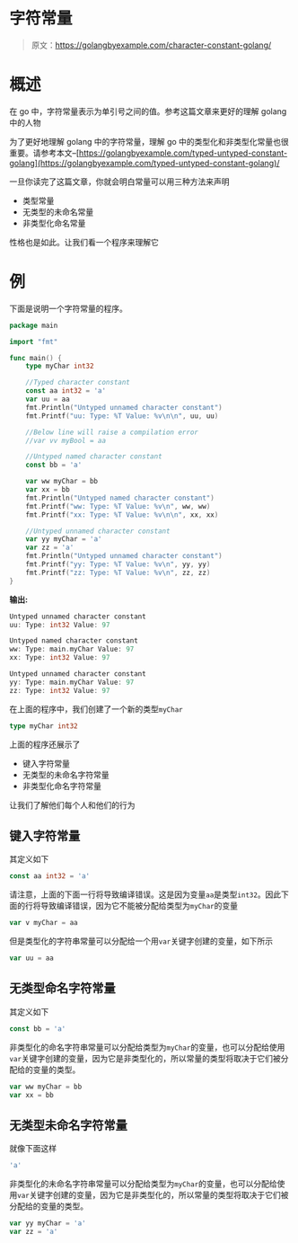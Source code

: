 # 字符常量

> 原文：<https://golangbyexample.com/character-constant-golang/>

# **概述**

在 go 中，字符常量表示为单引号之间的值。参考这篇文章来更好的理解 golang 中的人物

为了更好地理解 golang 中的字符常量，理解 go 中的类型化和非类型化常量也很重要。请参考本文–[https://golangbyexample.com/typed-untyped-constant-golang](https://golangbyexample.com/typed-untyped-constant-golang)/

一旦你读完了这篇文章，你就会明白常量可以用三种方法来声明

*   类型常量
*   无类型的未命名常量
*   非类型化命名常量

性格也是如此。让我们看一个程序来理解它

# **例**

下面是说明一个字符常量的程序。

```go
package main

import "fmt"

func main() {
	type myChar int32

	//Typed character constant
	const aa int32 = 'a'
	var uu = aa
	fmt.Println("Untyped unnamed character constant")
	fmt.Printf("uu: Type: %T Value: %v\n\n", uu, uu)

	//Below line will raise a compilation error
	//var vv myBool = aa

	//Untyped named character constant
	const bb = 'a'

	var ww myChar = bb
	var xx = bb
	fmt.Println("Untyped named character constant")
	fmt.Printf("ww: Type: %T Value: %v\n", ww, ww)
	fmt.Printf("xx: Type: %T Value: %v\n\n", xx, xx)

	//Untyped unnamed character constant
	var yy myChar = 'a'
	var zz = 'a'
	fmt.Println("Untyped unnamed character constant")
	fmt.Printf("yy: Type: %T Value: %v\n", yy, yy)
	fmt.Printf("zz: Type: %T Value: %v\n", zz, zz)
}
```

**输出:**

```go
Untyped unnamed character constant
uu: Type: int32 Value: 97

Untyped named character constant
ww: Type: main.myChar Value: 97
xx: Type: int32 Value: 97

Untyped unnamed character constant
yy: Type: main.myChar Value: 97
zz: Type: int32 Value: 97
```

在上面的程序中，我们创建了一个新的类型`myChar`

```go
type myChar int32
```

上面的程序还展示了

*   键入字符常量
*   无类型的未命名字符常量
*   非类型化命名字符常量

让我们了解他们每个人和他们的行为

## **键入字符常量**

其定义如下

```go
const aa int32 = 'a'
```

请注意，上面的下面一行将导致编译错误。这是因为变量`aa`是类型`int32`。因此下面的行将导致编译错误，因为它不能被分配给类型为`myChar`的变量

```go
var v myChar = aa
```

但是类型化的字符串常量可以分配给一个用`var`关键字创建的变量，如下所示

```go
var uu = aa
```

## **无类型命名字符常量**

其定义如下

```go
const bb = 'a'
```

非类型化的命名字符串常量可以分配给类型为`myChar`的变量，也可以分配给使用`var`关键字创建的变量，因为它是非类型化的，所以常量的类型将取决于它们被分配给的变量的类型。

```go
var ww myChar = bb
var xx = bb
```

## **无类型未命名字符常量**

就像下面这样

```go
'a'
```

非类型化的未命名字符串常量可以分配给类型为`myChar`的变量，也可以分配给使用`var`关键字创建的变量，因为它是非类型化的，所以常量的类型将取决于它们被分配给的变量的类型。

```go
var yy myChar = 'a'
var zz = 'a'
```